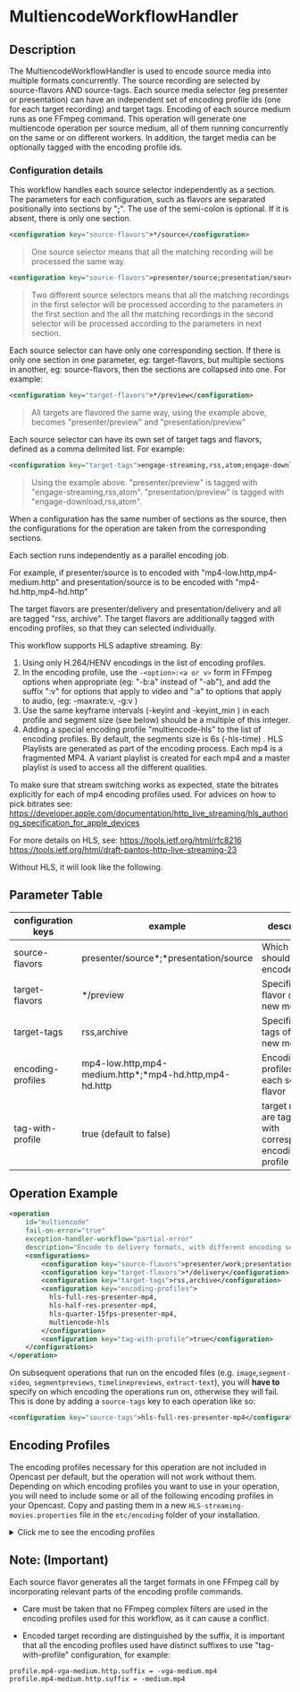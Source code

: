 # MultiencodeWorkflowHandler

## Description

The MultiencodeWorkflowHandler is used to encode source media into multiple formats concurrently.
The source recording are selected by source-flavors AND source-tags.
Each source media selector (eg presenter or presentation) can have an independent set of encoding profile ids
(one for each target recording) and target tags.
Encoding of each source medium runs as one FFmpeg command.
This operation will generate one multiencode operation per source medium,
all of them running concurrently on the same or on different workers.
In addition, the target media can be optionally tagged with the encoding profile ids.

### Configuration details

This workflow handles each source selector independently as a section.
The parameters for each configuration, such as flavors are separated positionally into sections by "**;**".
The use of the semi-colon is optional. If it is absent, there is only one section.


```xml
<configuration key="source-flavors">*/source</configuration>
```
> One source selector means that all the matching recording will be processed the same way.
>
```xml
<configuration key="source-flavors">presenter/source;presentation/source</configuration>
```
> Two different source selectors means that all the matching recordings in the first selector will be processed
> according to the parameters in the first section and the all the matching recordings in the second selector will
> be processed according to the parameters in next section.

Each source selector can have only one corresponding section.
If there is only one section in one parameter, eg: target-flavors,
but multiple sections in another, eg: source-flavors,
then the sections are collapsed into one.
For example:

```xml
<configuration key="target-flavors">*/preview</configuration>
```
>   All targets are flavored the same way, using the example above, becomes "presenter/preview"
> and "presentation/preview"
>

Each source selector can have its own set of target tags and flavors, defined as a comma delimited list.
For example:

```xml
<configuration key="target-tags">engage-streaming,rss,atom;engage-download,rss,atom</configuration>
```
> Using the example above.
> "presenter/preview" is tagged with "engage-streaming,rss,atom".
> "presentation/preview" is tagged with "engage-download,rss,atom".

When a configuration has the same number of sections as the source, then the configurations for the operation
are taken from the corresponding sections.

Each section runs independently as a parallel encoding job.

For example, if presenter/source is to encoded with "mp4-low.http,mp4-medium.http" and
presentation/source is to be encoded with "mp4-hd.http,mp4-hd.http"

The target flavors are presenter/delivery and presentation/delivery and all are tagged "rss, archive".
The target flavors are additionally tagged with encoding profiles, so that they can selected individually.

This workflow supports HLS adaptive streaming.
By:
  1. Using only H.264/HENV encodings in the list of encoding profiles. 
  2. In the encoding profile, use the `-<option>:<a or v>` form in FFmpeg options when appropriate
  (eg: "-b:a" instead of "-ab"),
  and add the suffix ":v" for options that apply to video and ":a" to options that apply to audio,
  (eg: -maxrate:v, -g:v )
  3. Use the same keyframe intervals (-keyint <int> and -keyint_min <int>) in each profile and 
  segment size (see below) should be a multiple of this integer.
  4. Adding a special encoding profile "multiencode-hls" to the list of encoding profiles. By default,
  the segments size is 6s (-hls-time) .
HLS Playlists are generated as part of the encoding process. Each mp4 is a fragmented MP4.
A variant playlist is created for each mp4 and a master playlist is used to access all the different qualities.

To make sure that stream switching works as expected, state the bitrates explicitly for each of mp4 encoding profiles used.
For advices on how to pick bitrates see:
https://developer.apple.com/documentation/http_live_streaming/hls_authoring_specification_for_apple_devices

For more details on HLS, see:
https://tools.ietf.org/html/rfc8216
https://tools.ietf.org/html/draft-pantos-http-live-streaming-23

Without HLS, it will look like the following.

## Parameter Table

|configuration keys | example                     | description                                                         |
|-------------------|-----------------------------|---------------------------------------------------------------------|
|source-flavors     | presenter/source*;*presentation/source  | Which media should be encoded                               |
|target-flavors     | */preview                | Specifies the flavor of the new media                               |
|target-tags        | rss,archive              | Specifies the tags of the new media                                 |
|encoding-profiles  | mp4-low.http,mp4-medium.http*;*mp4-hd.http,mp4-hd.http | Encoding profiles for each source flavor |
|tag-with-profile   | true (default to false)  | target medium are tagged with corresponding encoding profile Id      |



## Operation Example
```xml
<operation
    id="multiencode"
    fail-on-error="true"
    exception-handler-workflow="partial-error"
    description="Encode to delivery formats, with different encoding settings for each video source">
    <configurations>
        <configuration key="source-flavors">presenter/work;presentation/work</configuration>
        <configuration key="target-flavors">*/delivery</configuration>
        <configuration key="target-tags">rss,archive</configuration>
        <configuration key="encoding-profiles">
          hls-full-res-presenter-mp4,
          hls-half-res-presenter-mp4,
          hls-quarter-15fps-presenter-mp4,
          multiencode-hls
        </configuration>
        <configuration key="tag-with-profile">true</configuration>
    </configurations>
</operation>
```

On subsequent operations that run on the encoded files (e.g. `image`,`segment-video`, `segmentpreviews`, `timelinepreviews`, `extract-text`), you will **have to** specify on which encoding the operations run on, otherwise they will fail. This is done by adding a `source-tags` key to each operation like so:

```xml
<configuration key="source-tags">hls-full-res-presenter-mp4</configuration>
```

## Encoding Profiles
The encoding profiles necessary for this operation are not included
in Opencast per default, but the operation will not work without them.
Depending on which encoding profiles you want to use in your operation, you will need to include some or all of the following encoding profiles in your Opencast. Copy and pasting them in
a new `HLS-streaming-movies.properties` file in the `etc/encoding` folder of your installation.

<details>
<summary>Click me to see the encoding profiles</summary>

```
###
# Profile definitions for serverless HLS using multiencode
# Presenter and presentation can have different resolutions
# These profiles assumes 30 fps and and uses a keyframe interval of 2s
# to support 4 or 6s segments.
#
# -force_key_frames:v makes sure that there is at least one kf every 2 seconds
# There may be other keyframes, you can use no-scenecuts to remove them

# In production, use libfdk_aac instead of aac in your ffmpeg build
# We notice a audio delay with aac in some decoder (firefox)
# It will require building ffmpeg with libfdk library
#
# NOTE:# Do not use more than one -vf clause in each profile
#
##

## HLS
# TODO: When ffmpeg is fixed - add profile:v baseline
# A very low bitrate stream with 15 fps to support mobile - (under 192kb/s)
profile.hls-quarter-15fps-presenter-mp4.name = hls-quarter-15fps-presenter-mp4
profile.hls-quarter-15fps-presenter-mp4.input = visual
profile.hls-quarter-15fps-presenter-mp4.output = visual
profile.hls-quarter-15fps-presenter-mp4.suffix = -presenter-mobile-15fps.mp4
profile.hls-quarter-15fps-presenter-mp4.mimetype = video/mp4
profile.hls-quarter-15fps-presenter-mp4.ffmpeg.command = -i #{in.video.path} -r:v 15 \
 -force_key_frames:v expr:eq(mod(n,30),0) \
 -x264opts:v rc-lookahead=30:keyint=60:min-keyint=30:no-open-gop=1 \
 -preset:v veryfast -movflags +faststart \
 -c:v libx264 -c:a aac \
 -vf scale=min(320\\,trunc(iw/8)*2):-2 \
 -b:v 100k -minrate:v 90k -maxrate:v 110k -bufsize:v 100k \
 -b:a 48k #{out.dir}/#{out.name}#{out.suffix}
profile.hls-quarter-15fps-presenter-mp4.jobload=4.0

# maximum of width = 320 or 1/8 original width, keeping aspect ratio
profile.hls-quarter-res-presenter-mp4.name = hls-quarter-res-presenter-mp4
profile.hls-quarter-res-presenter-mp4.input = visual
profile.hls-quarter-res-presenter-mp4.output = visual
profile.hls-quarter-res-presenter-mp4.suffix = -presenter-verylow-30fps.mp4
profile.hls-quarter-res-presenter-mp4.mimetype = video/mp4
profile.hls-quarter-res-presenter-mp4.ffmpeg.command = -i #{in.video.path} -r:v 30 \
 -force_key_frames:v expr:eq(mod(n,60),0) \
 -x264opts:v rc-lookahead=60:keyint=120:min-keyint=60:no-open-gop=1 \
 -preset:v veryfast -movflags +faststart \
 -c:v libx264 -c:a aac \
 -vf scale=min(320\\,trunc(iw/8)*2):-2 \
 -b:v 200k -maxrate:v 220k -bufsize:v 200k \
 -b:a 48k #{out.dir}/#{out.name}#{out.suffix}
profile.hls-quarter-res-presenter-mp4.jobload=4.0
# -vf scale=min(320\\,trunc(iw/8)*2:-2) \

# 16x9 or 4X3 presenter (camera) - scale to max of w=640 or half - preserves aspect ratio
profile.hls-half-res-presenter-mp4.name = hls-half-res-presenter-mp4
profile.hls-half-res-presenter-mp4.input = visual
profile.hls-half-res-presenter-mp4.output = visual
profile.hls-half-res-presenter-mp4.suffix = -presenter-low-30fps.mp4
profile.hls-half-res-presenter-mp4.mimetype = video/mp4
profile.hls-half-res-presenter-mp4.ffmpeg.command = -i #{in.video.path} -r:v 30 \
 -force_key_frames:v expr:eq(mod(n,60),0) \
 -x264opts:v rc-lookahead=60:keyint=120:min-keyint=60:no-open-gop=1 \
 -preset:v veryfast -movflags +faststart \
 -c:v libx264 -c:a aac \
 -vf scale=min(640\\,trunc(iw*0.25)*2):-2 \
 -b:v 1200k -maxrate:v 1320k -bufsize:v 1M  \
 -b:a 64k #{out.dir}/#{out.name}#{out.suffix}
profile.hls-half-res-presenter-mp4.jobload=4.0

# 16x9 or 4X3 presenter (screen) and presenter (camera) - scale to max of 960 or three quarters - preserves original aspect ratio
profile.hls-threequarters-res-presenter-mp4.name = hls-threequarters-res-presenter-mp4
profile.hls-threequarters-res-presenter-mp4.input = visual
profile.hls-threequarters-res-presenter-mp4.output = visual
profile.hls-threequarters-res-presenter-mp4.suffix = -presenter-med-30fps.mp4
profile.hls-threequarters-res-presenter-mp4.mimetype = video/mp4
profile.hls-threequarters-res-presenter-mp4.ffmpeg.command = -i #{in.video.path} -r:v 30 \
 -force_key_frames:v expr:eq(mod(n,60),0) \
 -x264opts:v rc-lookahead=60:keyint=120:min-keyint=60:no-open-gop=1 \
 -preset:v veryfast -movflags +faststart \
 -c:v libx264 -c:a aac \
 -vf scale=min(960\\,trunc(iw*0.375)*2):-2 \
 -b:v 2500k -maxrate:v 2700k -bufsize:v 2M \
 -b:a 96k #{out.dir}/#{out.name}#{out.suffix}
profile.hls-threequarters-res-presenter-mp4.jobload=4.0

# -bf:v 3 -b_strategy:v 2 -refs:v 5 \
# scale to 1920
profile.hls-full-res-presenter-mp4.name = hls-full-res-presenter-mp4
profile.hls-full-res-presenter-mp4.input = visual
profile.hls-full-res-presenter-mp4.output = visual
profile.hls-full-res-presenter-mp4.suffix = -presenter-high-30fps.mp4
profile.hls-full-res-presenter-mp4.mimetype = video/mp4
profile.hls-full-res-presenter-mp4.ffmpeg.command = -i #{in.video.path} -r:v 30 \
 -force_key_frames:v expr:eq(mod(n,60),0) \
 -x264opts:v rc-lookahead=60:keyint=120:min-keyint=60:no-open-gop=1 \
 -preset:v veryfast -movflags +faststart \
 -vf scale=min(1280\\,trunc(iw/2)*2):-2 \
 -pix_fmt:v yuv420p -c:v libx264 -c:a aac \
 -b:v 4500k -maxrate:v 4900k  -bufsize:v 4M  \
 -b:a 128k #{out.dir}/#{out.name}#{out.suffix}
profile.hls-full-res-presenter-mp4.jobload=4.0


# scale to w=1/4 original, maximum of 480, keeping aspect ratio, 15 fps at 2s keyframe
profile.hls-quarter-15fps-presentation-mp4.name = hls-quarter-15fps-presentation-mp4
profile.hls-quarter-15fps-presentation-mp4.input = visual
profile.hls-quarter-15fps-presentation-mp4.output = visual
profile.hls-quarter-15fps-presentation-mp4.suffix = -presentation-mobile-15fps.mp4
profile.hls-quarter-15fps-presentation-mp4.mimetype = video/mp4
profile.hls-quarter-15fps-presentation-mp4.ffmpeg.command = -i #{in.video.path} -r:v 15 \
 -force_key_frames:v expr:eq(mod(n,15),0) \
 -x264opts:v rc-lookahead=30:keyint=60:min-keyint=30:no-open-gop=1 \
 -preset:v veryfast -movflags +faststart \
 -c:v libx264 -c:a aac \
 -vf scale=min(480\\,trunc(iw/8)*2):-2 \
 -b:v 100k -minrate:v 90k -maxrate:v 110k -bufsize:v 100k \
 -b:a 48k #{out.dir}/#{out.name}#{out.suffix}
profile.hls-quarter-15fps-presentation-mp4.jobload=4.0

# scale to w=1/4 original, maximum of 480, keeping aspect ratio
profile.hls-quarter-res-presentation-mp4.name = hls-quarter-res-presentation-mp4
profile.hls-quarter-res-presentation-mp4.input = visual
profile.hls-quarter-res-presentation-mp4.output = visual
profile.hls-quarter-res-presentation-mp4.suffix = -presentation-verylow-30fps.mp4
profile.hls-quarter-res-presentation-mp4.mimetype = video/mp4
profile.hls-quarter-res-presentation-mp4.ffmpeg.command = -i #{in.video.path} -r:v 30 \
 -force_key_frames:v expr:eq(mod(n,60),0) \
 -x264opts:v rc-lookahead=60:keyint=120:min-keyint=60:no-open-gop=1 \
 -preset:v veryfast -movflags +faststart \
 -pix_fmt:v yuv420p -c:v libx264 -c:a aac \
 -vf scale=min(480\\,trunc(iw/8)*2):-2 \
 -b:v 250k -maxrate:v 275k -bufsize:v 250k  \
 -b:a 48k #{out.dir}/#{out.name}#{out.suffix}
profile.hls-quarter-res-presentation-mp4.jobload=4.0

# 16x9 or 4X3 presentation (screen) (camera) - scale to half - preserves original aspect ratio
profile.hls-half-res-presentation-mp4.name = hls-half-res-presentation-mp4
profile.hls-half-res-presentation-mp4.input = visual
profile.hls-half-res-presentation-mp4.output = visual
profile.hls-half-res-presentation-mp4.suffix = -presentation-low-30fps.mp4
profile.hls-half-res-presentation-mp4.mimetype = video/mp4
profile.hls-half-res-presentation-mp4.ffmpeg.command = -i #{in.video.path} -r:v 30 \
 -force_key_frames:v expr:eq(mod(n,60),0) \
 -x264opts:v rc-lookahead=60:keyint=120:min-keyint=60:no-open-gop=1 \
 -pix_fmt:v yuv420p -c:v libx264 -c:a aac \
 -preset:v veryfast -movflags +faststart \
 -vf scale=min(960\\,trunc(iw*0.25)*2):-2 \
 -b:v 1M -maxrate:v 1100k -bufsize:v 1M \
 -b:a 64k #{out.dir}/#{out.name}#{out.suffix}
profile.hls-half-res-presentation-mp4.jobload=4.0

# 16x9 or 4X3 presentation (screen) (camera) - scale to threee quarters - preserves original aspect ratio
profile.hls-threequarters-res-presentation-mp4.name = hls-threequarters-res-presentation-mp4
profile.hls-threequarters-res-presentation-mp4.input = visual
profile.hls-threequarters-res-presentation-mp4.output = visual
profile.hls-threequarters-res-presentation-mp4.suffix = -presentation-med-30fps.mp4
profile.hls-threequarters-res-presentation-mp4.mimetype = video/mp4
profile.hls-threequarters-res-presentation-mp4.ffmpeg.command = -i #{in.video.path} -r:v 30 \
 -force_key_frames:v expr:eq(mod(n,60),0) \
 -x264opts:v rc-lookahead=60:keyint=120:min-keyint=60:no-open-gop=1 \
 -pix_fmt:v yuv420p -c:v libx264 -c:a aac \
 -preset:v veryfast -movflags +faststart \
 -vf scale=min(1440\\,trunc(iw*0.375)*2):-2 \
 -b:v 2M -maxrate:v 2200k -bufsize:v 2M \
 -b:a 96k #{out.dir}/#{out.name}#{out.suffix}
profile.hls-threequarters-res-presentation-mp4.jobload=4.0
# -vf scale=trunc(iw*0.375)*2:-2 \

# 16x9 or 4X3 presentation (screen) - no scaling - preserves original aspect ratio and size
profile.hls-full-res-presentation-mp4.name = hls-full-res-presentation-mp4
profile.hls-full-res-presentation-mp4.input = visual
profile.hls-full-res-presentation-mp4.output = visual
profile.hls-full-res-presentation-mp4.suffix = -presentation-high-30fps.mp4
profile.hls-full-res-presentation-mp4.mimetype = video/mp4
profile.hls-full-res-presentation-mp4.ffmpeg.command = -i #{in.video.path} -r:v 30 \
 -force_key_frames:v expr:eq(mod(n,60),0) \
 -x264opts:v rc-lookahead=60:keyint=120:min-keyint=60:no-open-gop=1 \
 -preset:v veryfast -movflags +faststart \
 -vf scale=min(1920\\,trunc(iw/2)*2):-2 \
 -pix_fmt:v yuv420p -c:v libx264 -c:a aac \
 -b:v 4M -maxrate:v 4400k -bufsize:v 4M \
 -b:a 128k #{out.dir}/#{out.name}#{out.suffix}
profile.hls-full-res-presentation-mp4.jobload=4.0


# HLS Group profile with 6 second segments - use with multiencode/process-smil to add HLS adaptive streaming
# multiencode only support HLS currently
# adaptive type to state that it is only used in a group to supplement encoding
# HLS Group profile - use with multiencode/process-smil to add HLS adaptive streaming
# process will map each stream and generate a master manifest and one for each delivery format
# if bitrates are missing in any of the video encoding profiles (highest bitrate first)
# See https://developer.apple.com/documentation/http_live_streaming/hls_authoring_specification_for_apple_devices
# See https://gist.github.com/tayvano/6e2d456a9897f55025e25035478a3a50 for ffmpeg options

profile.multiencode-hls.name = multiencode-hls
# adaptive type - only used in a group to supplement encoding only HLS is supported
profile.multiencode-hls.adaptive.type = HLS
profile.multiencode-hls.input = visual
# manifest type means that it is a supplement
profile.multiencode-hls.output = manifest
# Only master playlist has the suffix and can be tagged with profile name in process-smil or multi-encode
profile.multiencode-hls.suffix = -master.m3u8
profile.multiencode-hls.mimetype = application/x-mpegURL
#-forced-idr 1 \
profile.multiencode-hls.ffmpeg.command = -hls_time 6 \
-strict strict \
-flags +global_header+cgop -movflags +faststart \
-err_detect compliant \
-copyts -muxdelay 0 \
-pix_fmt yuv420p -ac 2 \
-hls_segment_type fmp4 -f hls -hls_list_size 0 -hls_playlist_type vod \
-hls_flags single_file+program_date_time+independent_segments+round_durations \
-hls_segment_filename #{out.dir}/segment_%v.mp4 \
-master_pl_name #{out.name}#{out.suffix} #{out.dir}/variant_%v.m3u8
profile.multiencode-hls.jobload=1.0
#-hls_flags single_file+discont_start+program_date_time+independent_segments+round_durations \

# 4 second segments - no muxdelay or 2 channel audio
profile.multiencode-hls-4s.name = multiencode-hls-4s
# adaptive type - only used in a group to supplement encoding only HLS is supported
profile.multiencode-hls-4s.adaptive.type = HLS
profile.multiencode-hls-4s.input = visual
# manifest type means that it is a supplement
profile.multiencode-hls-4s.output = manifest
# Only master playlist has the suffix and can be tagged with profile name in process-smil or multi-encode
profile.multiencode-hls-4s.suffix = -master.m3u8
profile.multiencode-hls-4s.mimetype = application/x-mpegURL
profile.multiencode-hls-4s.ffmpeg.command = -flags +global_header+cgop -hls_time 4 \
-hls_segment_type fmp4 -f hls -hls_list_size 0 -hls_playlist_type vod \
-hls_flags single_file+discont_start+program_date_time+independent_segments+round_durations \
-hls_segment_filename #{out.dir}/segment_%v.mp4 \
-master_pl_name #{out.name}#{out.suffix} #{out.dir}/variant_%v.m3u8
profile.multiencode-hls-4s.jobload=1.0
```
</details>

## Note: (Important)
Each source flavor generates all the target formats in one FFmpeg call by incorporating relevant parts
of the encoding profile commands.

* Care must be taken that no FFmpeg complex filters are used in the encoding profiles used for this workflow,
as it can cause a conflict.

* Encoded target recording are distinguished by the suffix, it is important that all the encoding profiles used have
distinct suffixes to use "tag-with-profile" configuration, for example:
```
profile.mp4-vga-medium.http.suffix = -vga-medium.mp4
profile.mp4-medium.http.suffix = -medium.mp4
```
